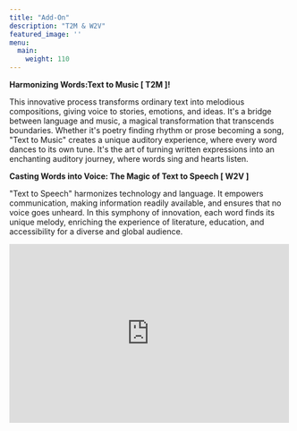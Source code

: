 ```yaml
---
title: "Add-On"
description: "T2M & W2V"
featured_image: ''
menu:
  main:
    weight: 110
---
```


**Harmonizing Words:Text to Music [ T2M ]!**

This innovative process transforms ordinary text into melodious compositions, giving voice to stories, emotions, and ideas. It's a bridge between language and music, a magical transformation that transcends boundaries. Whether it's poetry finding rhythm or prose becoming a song, "Text to Music" creates a unique auditory experience, where every word dances to its own tune. It's the art of turning written expressions into an enchanting auditory journey, where words sing and hearts listen.

**Casting Words into Voice: The Magic of Text to Speech [ W2V ]**

"Text to Speech" harmonizes technology and language. It empowers communication, making information readily available, and ensures that no voice goes unheard. In this symphony of innovation, each word finds its unique melody, enriching the experience of literature, education, and accessibility for a diverse and global audience.


<iframe width="500" height="320" src="https://www.youtube.com/embed/l0cVzvy0I8U?version=3&loop=1&playlist=l0cVzvy0I8U" title="YouTube video player" 
frameborder="0" allow="accelerometer; autoplay; clipboard-write; encrypted-media; gyroscope; picture-in-picture; web-share" allowfullscreen></iframe>

